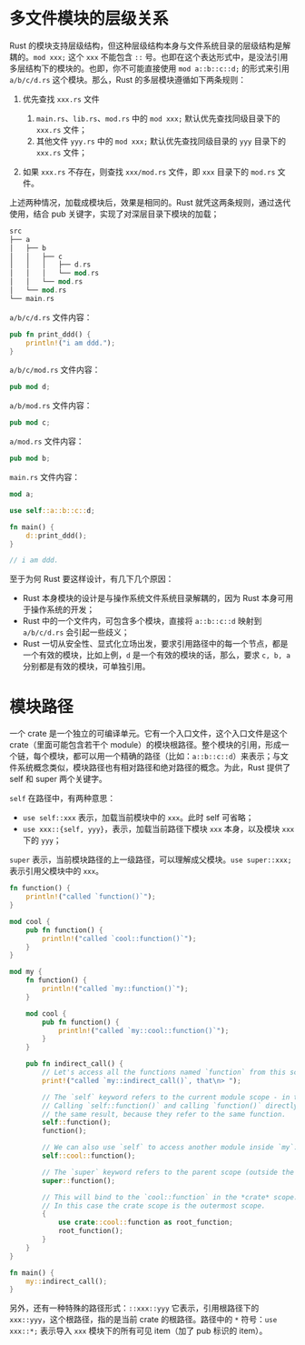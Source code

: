 # 多文件模块的层级关系

Rust 的模块支持层级结构，但这种层级结构本身与文件系统目录的层级结构是解耦的。`mod xxx;` 这个 `xxx` 不能包含 `::` 号。也即在这个表达形式中，是没法引用多层结构下的模块的。也即，你不可能直接使用 `mod a::b::c::d;` 的形式来引用 `a/b/c/d.rs` 这个模块。那么，Rust 的多层模块遵循如下两条规则：

1. 优先查找 `xxx.rs` 文件

   1. `main.rs`、`lib.rs`、`mod.rs` 中的 `mod xxx;` 默认优先查找同级目录下的 `xxx.rs` 文件；
   2. 其他文件 `yyy.rs` 中的 `mod xxx;` 默认优先查找同级目录的 `yyy` 目录下的 `xxx.rs` 文件；

2. 如果 `xxx.rs` 不存在，则查找 `xxx/mod.rs` 文件，即 `xxx` 目录下的 `mod.rs` 文件。

上述两种情况，加载成模块后，效果是相同的。Rust 就凭这两条规则，通过迭代使用，结合 pub 关键字，实现了对深层目录下模块的加载；

```rs
src
├── a
│   ├── b
│   │   ├── c
│   │   │   ├── d.rs
│   │   │   └── mod.rs
│   │   └── mod.rs
│   └── mod.rs
└── main.rs
```

`a/b/c/d.rs` 文件内容：

```rust
pub fn print_ddd() {
    println!("i am ddd.");
}
```

`a/b/c/mod.rs` 文件内容：

```rust
pub mod d;
```

`a/b/mod.rs` 文件内容：

```rust
pub mod c;
```

`a/mod.rs` 文件内容：

```rust
pub mod b;
```

`main.rs` 文件内容：

```rust
mod a;

use self::a::b::c::d;

fn main() {
    d::print_ddd();
}

// i am ddd.
```

至于为何 Rust 要这样设计，有几下几个原因：

- Rust 本身模块的设计是与操作系统文件系统目录解耦的，因为 Rust 本身可用于操作系统的开发；
- Rust 中的一个文件内，可包含多个模块，直接将 `a::b::c::d` 映射到 `a/b/c/d.rs` 会引起一些歧义；
- Rust 一切从安全性、显式化立场出发，要求引用路径中的每一个节点，都是一个有效的模块，比如上例，`d` 是一个有效的模块的话，那么，要求 `c, b, a` 分别都是有效的模块，可单独引用。

# 模块路径

一个 crate 是一个独立的可编译单元。它有一个入口文件，这个入口文件是这个 crate（里面可能包含若干个 module）的模块根路径。整个模块的引用，形成一个链，每个模块，都可以用一个精确的路径（比如：`a::b::c::d`）来表示；与文件系统概念类似，模块路径也有相对路径和绝对路径的概念。为此，Rust 提供了 self 和 super 两个关键字。

`self` 在路径中，有两种意思：

- `use self::xxx` 表示，加载当前模块中的 `xxx`。此时 self 可省略；
- `use xxx::{self, yyy}`，表示，加载当前路径下模块 `xxx` 本身，以及模块 `xxx` 下的 `yyy`；

`super` 表示，当前模块路径的上一级路径，可以理解成父模块。`use super::xxx;` 表示引用父模块中的 `xxx`。

```rs
fn function() {
    println!("called `function()`");
}

mod cool {
    pub fn function() {
        println!("called `cool::function()`");
    }
}

mod my {
    fn function() {
        println!("called `my::function()`");
    }

    mod cool {
        pub fn function() {
            println!("called `my::cool::function()`");
        }
    }

    pub fn indirect_call() {
        // Let's access all the functions named `function` from this scope!
        print!("called `my::indirect_call()`, that\n> ");

        // The `self` keyword refers to the current module scope - in this case `my`.
        // Calling `self::function()` and calling `function()` directly both give
        // the same result, because they refer to the same function.
        self::function();
        function();

        // We can also use `self` to access another module inside `my`:
        self::cool::function();

        // The `super` keyword refers to the parent scope (outside the `my` module).
        super::function();

        // This will bind to the `cool::function` in the *crate* scope.
        // In this case the crate scope is the outermost scope.
        {
            use crate::cool::function as root_function;
            root_function();
        }
    }
}

fn main() {
    my::indirect_call();
}
```

另外，还有一种特殊的路径形式：`::xxx::yyy` 它表示，引用根路径下的 `xxx::yyy`，这个根路径，指的是当前 crate 的根路径。路径中的 `*` 符号：`use xxx::*;` 表示导入 `xxx` 模块下的所有可见 item（加了 pub 标识的 item）。
